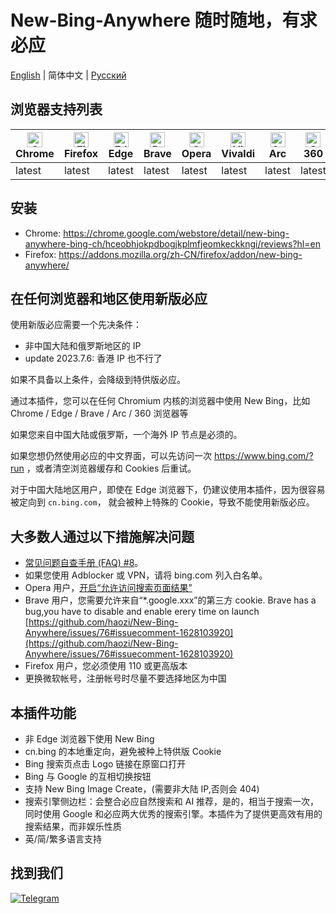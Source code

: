 # New-Bing-Anywhere 随时随地，有求必应

[English](README.md) | 简体中文 | [Русский](README.ru.md)

## 浏览器支持列表

| [<img src="https://raw.githubusercontent.com/alrra/browser-logos/main/src/chrome/chrome_48x48.png" alt="Chrome" width="24px" height="24px" />](https://chrome.google.com/webstore/detail/new-bing-anywhere-bing-ch/hceobhjokpdbogjkplmfjeomkeckkngi/reviews?hl=en)<br/>Chrome | [<img src="https://raw.githubusercontent.com/alrra/browser-logos/main/src/firefox/firefox_48x48.png" alt="Firefox" width="24px" height="24px" />](https://addons.mozilla.org/zh-CN/firefox/addon/new-bing-anywhere/)<br/>Firefox | [<img src="https://raw.githubusercontent.com/alrra/browser-logos/main/src/edge/edge_48x48.png" alt="Edge" width="24px" height="24px" />](https://chrome.google.com/webstore/detail/new-bing-anywhere-bing-ch/hceobhjokpdbogjkplmfjeomkeckkngi/reviews?hl=en)<br/>Edge | [<img src="https://raw.githubusercontent.com/alrra/browser-logos/main/src/brave/brave_48x48.png" alt="Brave" width="24px" height="24px" />](https://chrome.google.com/webstore/detail/new-bing-anywhere-bing-ch/hceobhjokpdbogjkplmfjeomkeckkngi/reviews?hl=en)<br/>Brave | [<img src="https://raw.githubusercontent.com/alrra/browser-logos/main/src/opera/opera_48x48.png" alt="Opera" width="24px" height="24px" />](https://chrome.google.com/webstore/detail/new-bing-anywhere-bing-ch/hceobhjokpdbogjkplmfjeomkeckkngi/reviews?hl=en)<br/>Opera | [<img src="https://raw.githubusercontent.com/alrra/browser-logos/main/src/vivaldi/vivaldi_48x48.png" alt="Vivaldi" width="24px" height="24px" />](https://chrome.google.com/webstore/detail/new-bing-anywhere-bing-ch/hceobhjokpdbogjkplmfjeomkeckkngi/reviews?hl=en)<br/>Vivaldi | [<img src="https://arc.net/favicon.png" alt="Arc" width="24px" height="24px" />](https://chrome.google.com/webstore/detail/new-bing-anywhere-bing-ch/hceobhjokpdbogjkplmfjeomkeckkngi/reviews?hl=en)<br/>Arc | [<img src="https://raw.githubusercontent.com/alrra/browser-logos/main/src/archive/360-secure/360-secure_48x48.png" alt="360 Secure" width="24px" height="24px" />](https://chrome.google.com/webstore/detail/new-bing-anywhere-bing-ch/hceobhjokpdbogjkplmfjeomkeckkngi/reviews?hl=en)<br/>360 |
| --- | --- | --- | --- | --- | --- | --- | --- |
| latest | latest | latest | latest | latest | latest | latest | latest |

## 安装

- Chrome: <https://chrome.google.com/webstore/detail/new-bing-anywhere-bing-ch/hceobhjokpdbogjkplmfjeomkeckkngi/reviews?hl=en>
- Firefox: <https://addons.mozilla.org/zh-CN/firefox/addon/new-bing-anywhere/>

## 在任何浏览器和地区使用新版必应

使用新版必应需要一个先决条件：

- 非中国大陆和俄罗斯地区的 IP
- update 2023.7.6: 香港 IP 也不行了

如果不具备以上条件，会降级到特供版必应。

通过本插件，您可以在任何 Chromium 内核的浏览器中使用 New Bing，比如 Chrome / Edge / Brave / Arc / 360 浏览器等

如果您来自中国大陆或俄罗斯，一个海外 IP 节点是必须的。

如果您想仍然使用必应的中文界面，可以先访问一次 <https://www.bing.com/?run> ，或者清空浏览器缓存和 Cookies 后重试。

对于中国大陆地区用户，即使在 Edge 浏览器下，仍建议使用本插件，因为很容易被定向到 `cn.bing.com`， 就会被种上特殊的 Cookie，导致不能使用新版必应。

## 大多数人通过以下措施解决问题

- [常见问题自查手册 (FAQ) #8](https://github.com/haozi/New-Bing-Anywhere/issues/8)。
- 如果您使用 Adblocker 或 VPN，请将 bing.com 列入白名单。
- Opera 用户，[开启“允许访问搜索页面结果”](https://github.com/haozi/New-Bing-Anywhere/issues/58#issuecomment-1592207565)
- Brave 用户，您需要允许来自“\*.google.xxx”的第三方 cookie. Brave has a bug,you have to disable and enable erery time on launch [https://github.com/haozi/New-Bing-Anywhere/issues/76#issuecomment-1628103920](https://github.com/haozi/New-Bing-Anywhere/issues/76#issuecomment-1628103920)
- Firefox 用户，您必须使用 110 或更高版本
- 更换微软帐号，注册帐号时尽量不要选择地区为中国

## 本插件功能

- 非 Edge 浏览器下使用 New Bing
- cn.bing 的本地重定向，避免被种上特供版 Cookie
- Bing 搜索页点击 Logo 链接在原窗口打开
- Bing 与 Google 的互相切换按钮
- 支持 New Bing Image Create，(需要非大陆 IP,否则会 404)
- 搜索引擎侧边栏：会整合必应自然搜索和 AI 推荐，是的，相当于搜索一次，同时使用 Google 和必应两大优秀的搜索引擎。本插件为了提供更高效有用的搜索结果，而非娱乐性质
- 英/简/繁多语言支持

## 找到我们

[![Telegram](https://user-images.githubusercontent.com/4150641/229351983-a6a455e8-7b5e-4f58-bf80-1f4949ae8276.jpg 'Telegram')](https://t.me/new_bing_anywhere)
